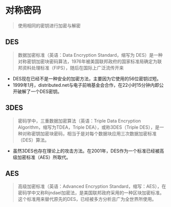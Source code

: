 # 对称密码

> 使用相同的密钥进行加密与解密

## DES

> 数据加密标准（英语：Data Encryption Standard，缩写为 DES）是一种对称密钥加密块密码算法，1976年被美国联邦政府的国家标准局确定为联邦资料处理标准（FIPS），随后在国际上广泛流传开来

- DES现在已经不是一种安全的加密方法，主要因为它使用的56位密钥过短。
- 1999年1月，distributed.net与电子前哨基金会合作，在22小时15分钟内即公开破解了一个DES密钥。

## 3DES

> 密码学中，三重数据加密算法（英语：Triple Data Encryption Algorithm，缩写为TDEA，Triple DEA），或称3DES（Triple DES），是一种对称密钥加密块密码，相当于是对每个数据块应用三次数据加密标准（DES）算法。

- 虽然3DES也存在理论上的攻击方法。在2001年，DES作为一个标准已经被高级加密标准（AES）所取代。

## AES

> 高级加密标准（英语：Advanced Encryption Standard，缩写：AES），在密码学中又称Rijndael加密法，是美国联邦政府采用的一种区块加密标准。这个标准用来替代原先的DES，已经被多方分析且广为全世界所使用。
